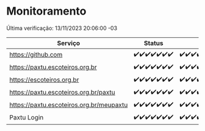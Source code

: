 # Monitoramento

Última verificação: 13/11/2023 20:06:00 -03

|Serviço|Status|Últimas 24h|
|---|---|---|
|https://github.com|<span title="2023-11-06: OK=24">✔️</span><span title="2023-11-07: OK=24">✔️</span><span title="2023-11-08: OK=24">✔️</span><span title="2023-11-09: OK=24">✔️</span><span title="2023-11-10: OK=24">✔️</span><span title="2023-11-11: OK=24">✔️</span><span title="2023-11-12: OK=24">✔️</span>|<span title="12/11/2023 21:30:00 -03 : 200">✔️</span><span title="12/11/2023 22:44:00 -03 : 200">✔️</span><span title="12/11/2023 23:19:00 -03 : 200">✔️</span><span title="13/11/2023 00:06:00 -03 : 200">✔️</span><span title="13/11/2023 01:07:00 -03 : 200">✔️</span><span title="13/11/2023 02:06:00 -03 : 200">✔️</span><span title="13/11/2023 03:08:00 -03 : 200">✔️</span><span title="13/11/2023 04:06:00 -03 : 200">✔️</span><span title="13/11/2023 05:08:00 -03 : 200">✔️</span><span title="13/11/2023 06:06:00 -03 : 200">✔️</span><span title="13/11/2023 07:07:00 -03 : 200">✔️</span><span title="13/11/2023 08:04:00 -03 : 200">✔️</span><span title="13/11/2023 09:11:00 -03 : 200">✔️</span><span title="13/11/2023 10:09:00 -03 : 200">✔️</span><span title="13/11/2023 11:06:00 -03 : 200">✔️</span><span title="13/11/2023 12:06:00 -03 : 200">✔️</span><span title="13/11/2023 13:07:00 -03 : 200">✔️</span><span title="13/11/2023 14:04:00 -03 : 200">✔️</span><span title="13/11/2023 15:08:00 -03 : 200">✔️</span><span title="13/11/2023 16:03:00 -03 : 200">✔️</span><span title="13/11/2023 17:04:00 -03 : 200">✔️</span><span title="13/11/2023 18:04:00 -03 : 200">✔️</span><span title="13/11/2023 19:04:00 -03 : 200">✔️</span><span title="13/11/2023 20:06:00 -03 : 200">✔️</span>|
|https://paxtu.escoteiros.org.br|<span title="2023-11-06: OK=24">✔️</span><span title="2023-11-07: OK=24">✔️</span><span title="2023-11-08: OK=24">✔️</span><span title="2023-11-09: OK=24">✔️</span><span title="2023-11-10: OK=24">✔️</span><span title="2023-11-11: OK=24">✔️</span><span title="2023-11-12: OK=24">✔️</span>|<span title="12/11/2023 21:30:00 -03 : 200">✔️</span><span title="12/11/2023 22:44:00 -03 : 200">✔️</span><span title="12/11/2023 23:19:00 -03 : 200">✔️</span><span title="13/11/2023 00:06:00 -03 : 200">✔️</span><span title="13/11/2023 01:07:00 -03 : 200">✔️</span><span title="13/11/2023 02:06:00 -03 : 200">✔️</span><span title="13/11/2023 03:08:00 -03 : 200">✔️</span><span title="13/11/2023 04:06:00 -03 : 200">✔️</span><span title="13/11/2023 05:08:00 -03 : 200">✔️</span><span title="13/11/2023 06:06:00 -03 : 200">✔️</span><span title="13/11/2023 07:07:00 -03 : 200">✔️</span><span title="13/11/2023 08:04:00 -03 : 200">✔️</span><span title="13/11/2023 09:11:00 -03 : 200">✔️</span><span title="13/11/2023 10:09:00 -03 : 200">✔️</span><span title="13/11/2023 11:06:00 -03 : 200">✔️</span><span title="13/11/2023 12:06:00 -03 : 200">✔️</span><span title="13/11/2023 13:07:00 -03 : 200">✔️</span><span title="13/11/2023 14:04:00 -03 : 200">✔️</span><span title="13/11/2023 15:08:00 -03 : 200">✔️</span><span title="13/11/2023 16:03:00 -03 : 200">✔️</span><span title="13/11/2023 17:04:00 -03 : 200">✔️</span><span title="13/11/2023 18:04:00 -03 : 200">✔️</span><span title="13/11/2023 19:04:00 -03 : 200">✔️</span><span title="13/11/2023 20:06:00 -03 : 200">✔️</span>|
|https://escoteiros.org.br|<span title="2023-11-06: OK=24">✔️</span><span title="2023-11-07: OK=24">✔️</span><span title="2023-11-08: OK=24">✔️</span><span title="2023-11-09: OK=24">✔️</span><span title="2023-11-10: OK=24">✔️</span><span title="2023-11-11: OK=24">✔️</span><span title="2023-11-12: OK=24">✔️</span>|<span title="12/11/2023 21:30:00 -03 : 200">✔️</span><span title="12/11/2023 22:44:00 -03 : 200">✔️</span><span title="12/11/2023 23:19:00 -03 : 200">✔️</span><span title="13/11/2023 00:06:00 -03 : 200">✔️</span><span title="13/11/2023 01:07:00 -03 : 200">✔️</span><span title="13/11/2023 02:06:00 -03 : 200">✔️</span><span title="13/11/2023 03:08:00 -03 : 200">✔️</span><span title="13/11/2023 04:06:00 -03 : 200">✔️</span><span title="13/11/2023 05:08:00 -03 : 200">✔️</span><span title="13/11/2023 06:06:00 -03 : 200">✔️</span><span title="13/11/2023 07:07:00 -03 : 200">✔️</span><span title="13/11/2023 08:04:00 -03 : 200">✔️</span><span title="13/11/2023 09:11:00 -03 : 200">✔️</span><span title="13/11/2023 10:09:00 -03 : 200">✔️</span><span title="13/11/2023 11:06:00 -03 : 200">✔️</span><span title="13/11/2023 12:06:00 -03 : 200">✔️</span><span title="13/11/2023 13:07:00 -03 : 200">✔️</span><span title="13/11/2023 14:04:00 -03 : 200">✔️</span><span title="13/11/2023 15:08:00 -03 : 200">✔️</span><span title="13/11/2023 16:03:00 -03 : 200">✔️</span><span title="13/11/2023 17:04:00 -03 : 200">✔️</span><span title="13/11/2023 18:04:00 -03 : 200">✔️</span><span title="13/11/2023 19:04:00 -03 : 200">✔️</span><span title="13/11/2023 20:06:00 -03 : 200">✔️</span>|
|https://paxtu.escoteiros.org.br/paxtu|<span title="2023-11-06: OK=24">✔️</span><span title="2023-11-07: OK=24">✔️</span><span title="2023-11-08: OK=24">✔️</span><span title="2023-11-09: OK=24">✔️</span><span title="2023-11-10: OK=24">✔️</span><span title="2023-11-11: OK=24">✔️</span><span title="2023-11-12: OK=24">✔️</span>|<span title="12/11/2023 21:30:00 -03 : 200">✔️</span><span title="12/11/2023 22:44:00 -03 : 200">✔️</span><span title="12/11/2023 23:19:00 -03 : 200">✔️</span><span title="13/11/2023 00:06:00 -03 : 200">✔️</span><span title="13/11/2023 01:07:00 -03 : 200">✔️</span><span title="13/11/2023 02:06:00 -03 : 200">✔️</span><span title="13/11/2023 03:08:00 -03 : 200">✔️</span><span title="13/11/2023 04:06:00 -03 : 200">✔️</span><span title="13/11/2023 05:08:00 -03 : 200">✔️</span><span title="13/11/2023 06:07:00 -03 : 200">✔️</span><span title="13/11/2023 07:07:00 -03 : 200">✔️</span><span title="13/11/2023 08:04:00 -03 : 200">✔️</span><span title="13/11/2023 09:11:00 -03 : 200">✔️</span><span title="13/11/2023 10:09:00 -03 : 200">✔️</span><span title="13/11/2023 11:06:00 -03 : 200">✔️</span><span title="13/11/2023 12:06:00 -03 : 200">✔️</span><span title="13/11/2023 13:07:00 -03 : 200">✔️</span><span title="13/11/2023 14:05:00 -03 : 200">✔️</span><span title="13/11/2023 15:08:00 -03 : 200">✔️</span><span title="13/11/2023 16:03:00 -03 : 200">✔️</span><span title="13/11/2023 17:04:00 -03 : 200">✔️</span><span title="13/11/2023 18:04:00 -03 : 200">✔️</span><span title="13/11/2023 19:04:00 -03 : 200">✔️</span><span title="13/11/2023 20:06:00 -03 : 200">✔️</span>|
|https://paxtu.escoteiros.org.br/meupaxtu|<span title="2023-11-06: OK=24">✔️</span><span title="2023-11-07: OK=24">✔️</span><span title="2023-11-08: OK=24">✔️</span><span title="2023-11-09: OK=24">✔️</span><span title="2023-11-10: OK=24">✔️</span><span title="2023-11-11: OK=24">✔️</span><span title="2023-11-12: OK=24">✔️</span>|<span title="12/11/2023 21:30:00 -03 : 200">✔️</span><span title="12/11/2023 22:44:00 -03 : 200">✔️</span><span title="12/11/2023 23:19:00 -03 : 200">✔️</span><span title="13/11/2023 00:06:00 -03 : 200">✔️</span><span title="13/11/2023 01:07:00 -03 : 200">✔️</span><span title="13/11/2023 02:06:00 -03 : 200">✔️</span><span title="13/11/2023 03:08:00 -03 : 200">✔️</span><span title="13/11/2023 04:06:00 -03 : 200">✔️</span><span title="13/11/2023 05:08:00 -03 : 200">✔️</span><span title="13/11/2023 06:07:00 -03 : 200">✔️</span><span title="13/11/2023 07:07:00 -03 : 200">✔️</span><span title="13/11/2023 08:04:00 -03 : 200">✔️</span><span title="13/11/2023 09:11:00 -03 : 200">✔️</span><span title="13/11/2023 10:09:00 -03 : 200">✔️</span><span title="13/11/2023 11:06:00 -03 : 200">✔️</span><span title="13/11/2023 12:06:00 -03 : 200">✔️</span><span title="13/11/2023 13:07:00 -03 : 200">✔️</span><span title="13/11/2023 14:05:00 -03 : 200">✔️</span><span title="13/11/2023 15:08:00 -03 : 200">✔️</span><span title="13/11/2023 16:03:00 -03 : 200">✔️</span><span title="13/11/2023 17:04:00 -03 : 200">✔️</span><span title="13/11/2023 18:04:00 -03 : 200">✔️</span><span title="13/11/2023 19:04:00 -03 : 200">✔️</span><span title="13/11/2023 20:06:00 -03 : 200">✔️</span>|
|Paxtu Login|<span title="2023-11-06: OK=24">✔️</span><span title="2023-11-07: OK=24">✔️</span><span title="2023-11-08: OK=24">✔️</span><span title="2023-11-09: OK=24">✔️</span><span title="2023-11-10: OK=24">✔️</span><span title="2023-11-11: OK=24">✔️</span><span title="2023-11-12: OK=24">✔️</span>|<span title="12/11/2023 21:30:00 -03 : 200">✔️</span><span title="12/11/2023 22:44:00 -03 : 200">✔️</span><span title="12/11/2023 23:19:00 -03 : 200">✔️</span><span title="13/11/2023 00:06:00 -03 : 200">✔️</span><span title="13/11/2023 01:07:00 -03 : 200">✔️</span><span title="13/11/2023 02:06:00 -03 : 200">✔️</span><span title="13/11/2023 03:08:00 -03 : 200">✔️</span><span title="13/11/2023 04:06:00 -03 : 200">✔️</span><span title="13/11/2023 05:08:00 -03 : 200">✔️</span><span title="13/11/2023 06:07:00 -03 : 200">✔️</span><span title="13/11/2023 07:07:00 -03 : 200">✔️</span><span title="13/11/2023 08:04:00 -03 : 200">✔️</span><span title="13/11/2023 09:11:00 -03 : 200">✔️</span><span title="13/11/2023 10:09:00 -03 : 200">✔️</span><span title="13/11/2023 11:06:00 -03 : 200">✔️</span><span title="13/11/2023 12:06:00 -03 : 200">✔️</span><span title="13/11/2023 13:07:00 -03 : 200">✔️</span><span title="13/11/2023 14:05:00 -03 : 200">✔️</span><span title="13/11/2023 15:08:00 -03 : 200">✔️</span><span title="13/11/2023 16:03:00 -03 : 200">✔️</span><span title="13/11/2023 17:04:00 -03 : 200">✔️</span><span title="13/11/2023 18:04:00 -03 : 200">✔️</span><span title="13/11/2023 19:04:00 -03 : 200">✔️</span><span title="13/11/2023 20:06:00 -03 : 200">✔️</span>|
